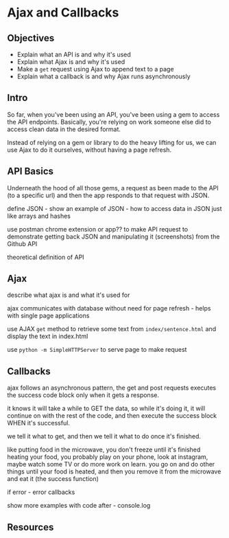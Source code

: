 # Ajax and Callbacks

## Objectives
+ Explain what an API is and why it's used
+ Explain what Ajax is and why it's used
+ Make a `get` request using Ajax to append text to a page
+ Explain what a callback is and why Ajax runs asynchronously

## Intro

So far, when you've been using an API, you've been using a gem to access the API endpoints. Basically, you're relying on work someone else did to access clean data in the desired format.

Instead of relying on a gem or library to do the heavy lifting for us, we can use Ajax to do it ourselves, without having a page refresh. 


## API Basics

Underneath the hood of all those gems, a request as been made to the API (to a specific url) and then the app responds to that request with JSON. 

define JSON - show an example of JSON - how to access data in JSON just like arrays and hashes

use postman chrome extension or app?? to make API request to demonstrate getting back JSON and manipulating it (screenshots) from the Github API

theoretical definition of API

## Ajax

describe what ajax is and what it's used for

ajax communicates with database without need for page refresh - helps with single page applications

use AJAX `get` method to retrieve some text from `index/sentence.html`  and display the text in index.html

use `python -m SimpleHTTPServer` to serve page to make request

 
## Callbacks

ajax follows an asynchronous pattern, the get and post requests executes the success code block only when it gets a response.

it knows it will take a while to GET the data, so while it's doing it, it will continue on with the rest of the code, and then execute the success block WHEN it's successful.

we tell it what to get, and then we tell it what to do once it's finished. 

like putting food in the microwave, you don't freeze until it's finished heating your food, you probably play on your phone, look at instagram, maybe watch some TV or do more work on learn. you go on and do other things until your food is heated, and then you remove it from the microwave and eat it (the success function)

if error - error callbacks

show more examples with code after - console.log

## Resources